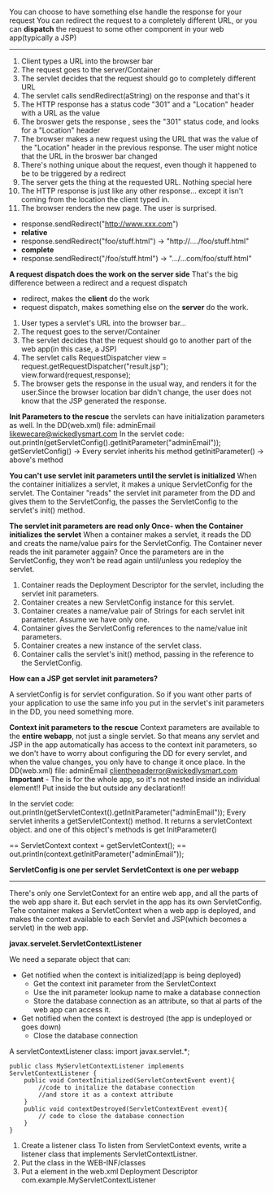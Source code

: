 You can choose to have something else handle the response for your request
You can redirect the request to a completely different URL, or you can **dispatch** the request to some other component in your web app(typically a JSP)

***

1. Client types a URL into the browser bar
2. The request goes to the server/Container
3. The servlet decides that the request should go to completely different URL
4. The servlet calls sendRedirect(aString) on the response and that's it
5. The HTTP response has a status code "301" and a "Location" header with a URL as the value
6. The broswer gets the response , sees the "301" status code, and looks for a "Location" header
7. The browser makes a new request using the URL that was the value of the "Location" header in the previous response. The user might notice that the URL in the broswer bar changed
8. There's nothing unique about the request, even though it happened to be to be triggered by a redirect
9. The server gets the thing at the requested URL. Nothing special here
10. The HTTP response is just like any other response... except it isn't coming from the location the client typed in.
11. The browser renders the new page. The user is surprised.

- response.sendRedirect("http://www.xxx.com")
- **relative**
- response.sendRedirect("foo/stuff.html") -> "http://..../foo/stuff.html"
- **complete**
- response.sendRedirect("/foo/stuff.html") -> ".../...com/foo/stuff.html"


**A request dispatch does the work on the server side**
That's the big difference between a redirect and a request dispatch
- redirect, makes the **client** do the work
- request dispatch, makes something else on the **server** do the work.

1. User types a servlet's URL into the browser bar...
2. The request goes to the server/Container
3. The servlet decides that the request should go to another part of the web app(in this case, a JSP)
4. The servlet calls 
 RequestDispatcher view = request.getRequestDispatcher("result.jsp");
 view.forward(request,response);
5. The browser gets the response in the usual way, and renders it for the user.Since the browser location bar didn't change, the user does not know that the JSP generated the response.

**Init Parameters to the rescue**
the servlets can have initialization parameters as well.
In the DD(web.xml) file:
    <servlet>
        <init-param>
            <param-name>adminEmail</param-name>
            <param-value>likewecare@wickedlysmart.com</param-value>
        </init-param>
    </servlet>
In the servlet code:
    out.println(getServletConfig().getInitParameter("adminEmail"));
getServletConfig() -> Every servlet inherits his method
getInitParameter() -> above's method

**You can't use servlet init parameters until the servlet is initialized**
When the container initializes a servlet, it makes a unique ServletConfig for the servlet.
The Container "reads" the servlet init parameter from the DD and gives them to the ServletConfig, the passes the ServletConfig to the servlet's init() method.

**The servlet init parameters are read only Once- when the Container initializes the servlet**
When a container makes a servlet, it reads the DD and creats the name/value pairs for the ServletConfig. The Container never reads the init parameter aggain? Once the parameters are in the ServletConfig, they won't be read again until/unless you redeploy the servlet.

1. Container reads the Deployment Descriptor for the servlet, including the servlet init parameters. 
2. Container creates a new ServletConfig instance for this servlet.
3. Container creates a name/value pair of Strings for each servlet init parameter. Assume we have only one.
4. Container gives the ServletConfig references to the name/value init parameters.
5. Container creates a new instance of the servlet class.
6. Container calls the servlet's init() method, passing in the reference to the ServletConfig.

**How can a JSP get servlet init parameters?**

A servletConfig is for servlet configuration. So if you want other parts of your application to use the same info you put in the servlet's init parameters in the DD, you need something more.

**Context init parameters to the rescue**
Context parameters are available to the **entire webapp**, not just a single servlet. So that means any servlet and JSP in the app automatically has access to the context init parameters, so we don't have to worry about configuring the DD for every servlet, and when the value changes, you only have to change it once place.
In the DD(web.xml) file:
    <context-param>
        <param-name>adminEmail</param-name>
        <param-value>clientheeaderror@wickedlysmart.com</param-value>
    </context-param>
**Important** - The <context-param> is for the whole app, so it's not nested inside an individual <servlet> element!! Put <context-param> inside the <web-app> but outside any <servlet> declaration!!

In the servlet code:
    out.println(getServletContext().getInitParameter("adminEmail"));
Every servlet inherits a getServletContext() method.
It returns a servletContext object. and one of this object's methods is get InitParameter()

== ServletContext context = getServletContext();
== out.println(context.getInitParameter("adminEmail"));

**ServletConfig is one per servlet**
**ServletContext is one per webapp**

***

There's only one ServletContext for an entire web app, and all the parts of the web app share it. But each servlet in the app has its own ServletConfig. Tehe container makes a ServletContext when a web app is deployed, and makes the context available to each Servlet and JSP(which becomes a servlet) in the web app.


**javax.servelet.ServletContextListener**

We need a separate object that can:
- Get notified when the context is initialized(app is being deployed)
    + Get the context init parameter from the ServletContext
    + Use the init parameter lookup name to make a database connection
    + Store the database connection as an attribute, so that al parts of the web app can access it.
- Get notified when the context is destroyed (the app is undeployed or goes down)
    + Close the database connection

A servletContextListener class:
    import javax.servlet.*;

    public class MyServletContextListener implements ServletContextListener {
        public void ContextInitialized(ServletContextEvent event){
            //code to initalize the database connection
            //and store it as a context attribute
        }
        public void contextDestroyed(ServletContextEvent event){
            // code to close the database connection
        }
    }

1. Create a listener class
 To listen from ServletContext events, write a listener class that implements ServletContextListner.
2. Put the class in the WEB-INF/classes
3. Put a <listener> element in the web.xml Deployment Descriptor
    <listener>
        <listener-class>
            com.example.MyServletContextListener
        </listener-class>
    </listener>
